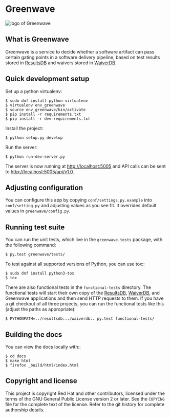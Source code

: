 # Greenwave

![logo of Greenwave](https://pagure.io/greenwave/raw/master/f/logo.png)

## What is Greenwave

Greenwave is a service to decide whether a software artifact can pass certain 
gating points in a software delivery pipeline, based on test results stored in 
[ResultsDB](https://pagure.io/taskotron/resultsdb) and waivers stored in 
[WaiverDB](https://pagure.io/waiverdb).

## Quick development setup

Set up a python virtualenv:

    $ sudo dnf install python-virtualenv
    $ virtualenv env_greenwave
    $ source env_greenwave/bin/activate
    $ pip install -r requirements.txt
    $ pip install -r dev-requirements.txt

Install the project:

    $ python setup.py develop

Run the server:

    $ python run-dev-server.py

The server is now running at <http://localhost:5005> and API calls can be sent to
<http://localhost:5005/api/v1.0>.

## Adjusting configuration

You can configure this app by copying `conf/settings.py.example` into
`conf/setting.py` and adjusting values as you see fit. It overrides default
values in `greenwave/config.py`.

## Running test suite

You can run the unit tests, which live in the `greenwave.tests` package, with
the following command:

    $ py.test greenwave/tests/

To test against all supported versions of Python, you can use tox::

    $ sudo dnf install python3-tox
    $ tox

There are also functional tests in the `functional-tests` directory.
The functional tests will start their own copy of the
[ResultsDB](https://pagure.io/taskotron/resultsdb),
[WaiverDB](https://pagure.io/waiverdb), and Greenwave applications and then 
send HTTP requests to them. If you have a git checkout of all three projects, 
you can run the functional tests like this (adjust the paths as appropriate):

    $ PYTHONPATH=../resultsdb:../waiverdb:. py.test functional-tests/

## Building the docs

You can view the docs locally with::

    $ cd docs
    $ make html
    $ firefox _build/html/index.html

## Copyright and license

This project is copyright Red Hat and other contributors, licensed under the
terms of the GNU General Public License version 2 or later. See the `COPYING`
file for the complete text of the license. Refer to the git history for
complete authorship details.
